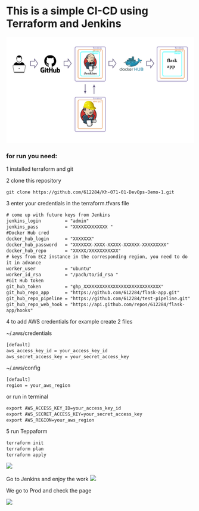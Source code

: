 # This is a simple CI-CD using Terraform and Jenkins
![](readme_img/demo1-shema.png)

### for run you need:

1 installed terraform and git

2 clone this repository
```
git clone https://github.com/612284/Kh-071-01-DevOps-Demo-1.git
```
3 enter your credentials in the terraform.tfvars file

```
# come up with future keys from Jenkins
jenkins_login         = "admin"
jenkins_pass          = "XXXXXXXXXXXXX "
#Docker Hub cred
docker_hub_login      = "XXXXXXX"
docker_hub_password   = "XXXXXXX-XXXX-XXXXX-XXXXXX-XXXXXXXXX"
docker_hub_repo       = "XXXXX/XXXXXXXXXXX"
# keys from EC2 instance in the corresponding region, you need to do it in advance
worker_user           = "ubuntu"
worker_id_rsa         = "/pach/to/id_rsa "
#Git Hub token
git_hub_token         = "ghp_XXXXXXXXXXXXXXXXXXXXXXXXXXXXX"
git_hub_repo_app      = "https://github.com/612284/flask-app.git"
git_hub_repo_pipeline = "https://github.com/612284/test-pipeline.git"
git_hub_repo_web_hook = "https://api.github.com/repos/612284/flask-app/hooks"
```
4 to add AWS credentials for example create 2 files

~/.aws/credentials
```
[default]
aws_access_key_id = your_access_key_id
aws_secret_access_key = your_secret_access_key
```
~/.aws/config
```
[default]
region = your_aws_region
```

or run in terminal
```
export AWS_ACCESS_KEY_ID=your_access_key_id
export AWS_SECRET_ACCESS_KEY=your_secret_access_key
export AWS_REGION=your_aws_region
```


5 run Teppaform
```
terraform init
terraform plan
terraform apply
```
![](readme_img/Aspose.Words.2ad6179e-d187-4343-985e-9e302ef68375.001.png)

Go to Jenkins and enjoy the work
![](readme_img/Aspose.Words.2ad6179e-d187-4343-985e-9e302ef68375.002.png)

We go to Prod and check the page

![](readme_img/Aspose.Words.2ad6179e-d187-4343-985e-9e302ef68375.003.png)
